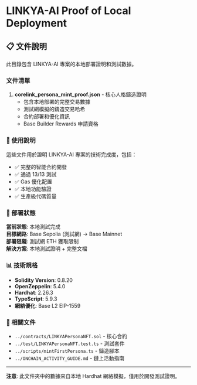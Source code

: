 # LINKYA-AI Proof of Local Deployment

## 📋 文件說明

此目錄包含 LINKYA-AI 專案的本地部署證明和測試數據。

### 文件清單

1. **corelink_persona_mint_proof.json** - 核心人格鑄造證明
   - 包含本地部署的完整交易數據
   - 測試網模擬的鑄造交易哈希
   - 合約部署和優化資訊
   - Base Builder Rewards 申請資格

### 🎯 使用說明

這些文件用於證明 LINKYA-AI 專案的技術完成度，包括：

- ✅ 完整的智能合約開發
- ✅ 通過 13/13 測試
- ✅ Gas 優化配置
- ✅ 本地功能驗證
- ✅ 生產級代碼質量

### 🚀 部署狀態

**當前狀態**: 本地測試完成  
**目標網路**: Base Sepolia (測試網) → Base Mainnet  
**部署阻礙**: 測試網 ETH 獲取限制  
**解決方案**: 本地測試證明 + 完整文檔

### 📊 技術規格

- **Solidity Version**: 0.8.20
- **OpenZeppelin**: 5.4.0
- **Hardhat**: 2.26.3
- **TypeScript**: 5.9.3
- **網絡優化**: Base L2 EIP-1559

### 🔗 相關文件

- `../contracts/LINKYAPersonaNFT.sol` - 核心合約
- `../test/LINKYAPersonaNFT.test.ts` - 測試套件
- `../scripts/mintFirstPersona.ts` - 鑄造腳本
- `../ONCHAIN_ACTIVITY_GUIDE.md` - 鏈上活動指南

---

**注意**: 此文件夾中的數據來自本地 Hardhat 網絡模擬，僅用於開發測試證明。







